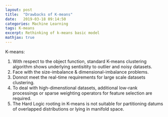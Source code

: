 ```yaml
---
layout: post
title:  "Drawbacks of K-means"
date:   2019-03-18 09:14:50
categories: Machine Learning
tags: K-means
excerpt: Rethinking of k-means basic model
mathjax: true
---
```


K-means:

1. With respect to the object function, standard K-means clustering algorithm shows underlying sentisitity to outlier and noisy datasets.
2. Face with the size-imbalance & dimensional-imbalance problems. 
3. Donnot meet the real-time requirements for large scale datasets clustering.
4. To deal with high-dimenstional datasets, additional low-rank processings or sparse weighting operators for feature selection are required.
5. The Hard Logic rooting in K-means is not suitable for partitioning datums of overlapped distributions or lying in manifold space.